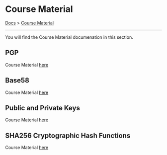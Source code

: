# Course Material

[Docs](/README.md) > 
[Course Material](/course-material/table-of-contents.md)

<HR>

You will find the Course Material documenation in this section.


## PGP
Course Material [here](./pgp/table-of-contents.md)

## Base58
Course Material [here](./Base58/table-of-contents.md)

## Public and Private Keys
Course Material [here](./public-and-private-keys/table-of-contents.md)

## SHA256 Cryptographic Hash Functions
Course Material [here](./sha256-cryptographic-hash-functions/table-of-contents.md)
